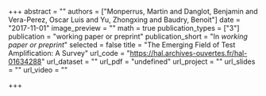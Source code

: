 +++
abstract = ""
authors = ["Monperrus, Martin and Danglot, Benjamin and Vera-Perez, Oscar Luis and Yu, Zhongxing and Baudry, Benoit"]
date = "2017-11-01"
image_preview = ""
math = true
publication_types = ["3"]
publication = "working paper or preprint"
publication_short = "In *working paper or preprint*"
selected = false
title = "The Emerging Field of Test Amplification: A Survey"
url_code = "https://hal.archives-ouvertes.fr/hal-01634288"
url_dataset = ""
url_pdf = "undefined"
url_project = ""
url_slides = ""
url_video = ""

+++
